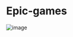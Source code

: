 # Epic-games

![image](https://github.com/danialrahynbek/Epic-games/assets/167743698/ac004011-dcf1-4f5a-8a46-bdba0e703dc6)
